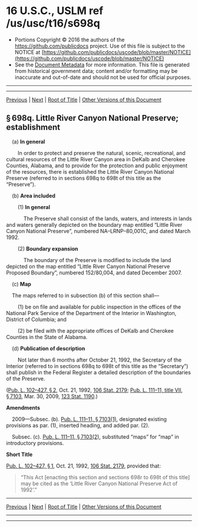 ---
---

# 16 U.S.C., USLM ref /us/usc/t16/s698q

* Portions Copyright © 2016 the authors of the https://github.com/publicdocs project.
  Use of this file is subject to the NOTICE at [https://github.com/publicdocs/uscode/blob/master/NOTICE](https://github.com/publicdocs/uscode/blob/master/NOTICE)
* See the [Document Metadata](././../../../..//README.md) for more information.
  This file is generated from historical government data; content and/or formatting may be inaccurate and out-of-date and should not be used for official purposes.

----------
----------

[Previous](./../../../..//us/usc/t16/ch6/m__us_usc_t16_s698p.md) | [Next](./../../../..//us/usc/t16/ch6/m__us_usc_t16_s698r.md) | [Root of Title](./../../../../) | [Other Versions of this Document](https://publicdocs.github.io/go/links?ns=uslm&ref=%2Fus%2Fusc%2Ft16%2Fs698q)

## § 698q. Little River Canyon National Preserve; establishment

    (a) __In general__ 

        In order to protect and preserve the natural, scenic, recreational, and cultural resources of the Little River Canyon area in DeKalb and Cherokee Counties, Alabama, and to provide for the protection and public enjoyment of the resources, there is established the Little River Canyon National Preserve (referred to in sections 698q to 698t of this title as the “Preserve”).

    (b) __Area included__ 

        (1) __In general__ 

            The Preserve shall consist of the lands, waters, and interests in lands and waters generally depicted on the boundary map entitled “Little River Canyon National Preserve”, numbered NA–LRNP–80,001C, and dated March 1992.

        (2) __Boundary expansion__ 

            The boundary of the Preserve is modified to include the land depicted on the map entitled “Little River Canyon National Preserve Proposed Boundary”, numbered 152/80,004, and dated December 2007.

    (c) __Map__ 

    The maps referred to in subsection (b) of this section shall—

        (1) be on file and available for public inspection in the offices of the National Park Service of the Department of the Interior in Washington, District of Columbia; and

        (2) be filed with the appropriate offices of DeKalb and Cherokee Counties in the State of Alabama.

    (d) __Publication of description__ 

        Not later than 6 months after October 21, 1992, the Secretary of the Interior (referred to in sections 698q to 698t of this title as the “Secretary”) shall publish in the Federal Register a detailed description of the boundaries of the Preserve.

([Pub. L. 102–427, § 2][/us/pl/102/427/s2], Oct. 21, 1992, [106 Stat. 2179][/us/stat/106/2179]; [Pub. L. 111–11, title VII, § 7103][/us/pl/111/11/s7103], Mar. 30, 2009, [123 Stat. 1190][/us/stat/123/1190].)

 __Amendments__ 

    2009—Subsec. (b). [Pub. L. 111–11, § 7103(1)][/us/pl/111/11/s7103/1], designated existing provisions as par. (1), inserted heading, and added par. (2).

    Subsec. (c). [Pub. L. 111–11, § 7103(2)][/us/pl/111/11/s7103/2], substituted “maps” for “map” in introductory provisions.

 __Short Title__ 

[Pub. L. 102–427, § 1][/us/pl/102/427/s1], Oct. 21, 1992, [106 Stat. 2179][/us/stat/106/2179], provided that: 

> “This Act \[enacting this section and sections 698r to 698t of this title\] may be cited as the ‘Little River Canyon National Preserve Act of 1992’.”

----------

[Previous](./../../../..//us/usc/t16/ch6/m__us_usc_t16_s698p.md) | [Next](./../../../..//us/usc/t16/ch6/m__us_usc_t16_s698r.md) | [Root of Title](./../../../../) | [Other Versions of this Document](https://publicdocs.github.io/go/links?ns=uslm&ref=%2Fus%2Fusc%2Ft16%2Fs698q)

----------
----------

[/us/pl/102/427/s2]: https://publicdocs.github.io/go/links?ns=uslm&ref=%2Fus%2Fpl%2F102%2F427%2Fs2
[/us/stat/106/2179]: https://publicdocs.github.io/go/links?ns=uslm&ref=%2Fus%2Fstat%2F106%2F2179
[/us/pl/111/11/s7103]: https://publicdocs.github.io/go/links?ns=uslm&ref=%2Fus%2Fpl%2F111%2F11%2Fs7103
[/us/stat/123/1190]: https://publicdocs.github.io/go/links?ns=uslm&ref=%2Fus%2Fstat%2F123%2F1190
[/us/pl/111/11/s7103/1]: https://publicdocs.github.io/go/links?ns=uslm&ref=%2Fus%2Fpl%2F111%2F11%2Fs7103%2F1
[/us/pl/111/11/s7103/2]: https://publicdocs.github.io/go/links?ns=uslm&ref=%2Fus%2Fpl%2F111%2F11%2Fs7103%2F2
[/us/pl/102/427/s1]: https://publicdocs.github.io/go/links?ns=uslm&ref=%2Fus%2Fpl%2F102%2F427%2Fs1
[/us/stat/106/2179]: https://publicdocs.github.io/go/links?ns=uslm&ref=%2Fus%2Fstat%2F106%2F2179


